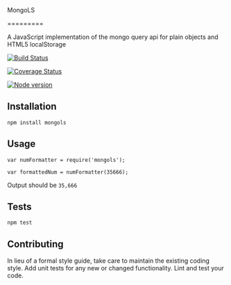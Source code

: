 
MongoLS

=========

A JavaScript implementation of the mongo query api for plain objects and HTML5 localStorage

[![Build Status](https://travis-ci.org/belteshazzar/MongoLS.svg?branch=master)](https://travis-ci.org/belteshazzar/MongoLS)

[![Coverage Status](https://coveralls.io/repos/github/belteshazzar/MongoLS/badge.svg?branch=master)](https://coveralls.io/github/belteshazzar/MongoLS?branch=master)

[![Node version](https://img.shields.io/node/v/[MongoLS].svg?style=flat)](http://nodejs.org/download/)

## Installation

  `npm install mongols`

## Usage

    var numFormatter = require('mongols');

    var formattedNum = numFormatter(35666);
  
  
  Output should be `35,666`


## Tests

  `npm test`

## Contributing

In lieu of a formal style guide, take care to maintain the existing coding style. Add unit tests for any new or changed functionality. Lint and test your code.
